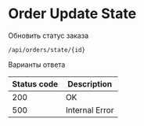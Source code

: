 Order Update State
===================

Обновить статус заказа

```shell title="Method <span class='color-method'>PUT</span>"
/api/orders/state/{id}
```

Варианты ответа

| Status code                          | Description    |
|--------------------------------------|----------------|
| <span class='color-200'>200</span>   | OK             |
| <span class='color-error'>500</span> | Internal Error |